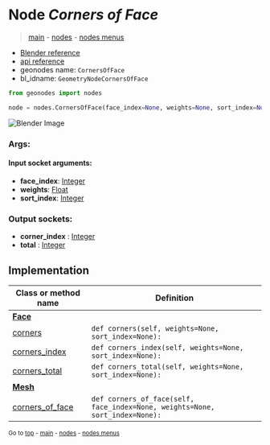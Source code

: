 # Node *Corners of Face*

> [main](../index.md) - [nodes](nodes.md) - [nodes menus](nodes_menus.md)

- [Blender reference](https://docs.blender.org/manual/en/latest/modeling/geometry_nodes/mesh_topology/corners_of_face.html)
- [api reference](https://docs.blender.org/api/current/bpy.types.GeometryNodeCornersOfFace.html)
- geonodes name: `CornersOfFace`
- bl_idname: `GeometryNodeCornersOfFace`

```python
from geonodes import nodes

node = nodes.CornersOfFace(face_index=None, weights=None, sort_index=None)
```

![Blender Image](https://docs.blender.org/manual/en/latest/_images/node-types_GeometryNodeCornersOfFace.webp)

### Args:

#### Input socket arguments:

- **face_index**: [Integer](Integer.md)
- **weights**: [Float](Float.md)
- **sort_index**: [Integer](Integer.md)

### Output sockets:

- **corner_index** : [Integer](Integer.md)
- **total** : [Integer](Integer.md)

## Implementation

| Class or method name | Definition |
|----------------------|------------|
| **[Face](Face.md)** |
| [corners](Face.md#corners) | `def corners(self, weights=None, sort_index=None):` |
| [corners_index](Face.md#corners_index) | `def corners_index(self, weights=None, sort_index=None):` |
| [corners_total](Face.md#corners_total) | `def corners_total(self, weights=None, sort_index=None):` |
| **[Mesh](Mesh.md)** |
| [corners_of_face](Mesh.md#corners_of_face) | `def corners_of_face(self, face_index=None, weights=None, sort_index=None):` |

<sub>Go to [top](#node-Corners-of-Face) - [main](../index.md) - [nodes](nodes.md) - [nodes menus](nodes_menus.md)</sub>

